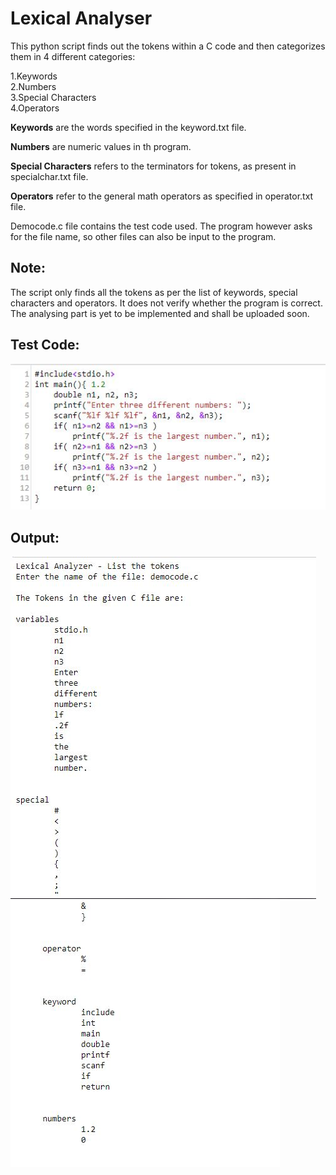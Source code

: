 # Lexical Analyser

This python script finds out the tokens within a C code and then categorizes them in 4 different categories:
 
  1.Keywords  
  2.Numbers  
  3.Special Characters  
  4.Operators  
  
**Keywords** are the words specified in the keyword.txt file.

**Numbers** are numeric values in th program.

**Special Characters** refers to the terminators for tokens, as present in specialchar.txt file.

**Operators** refer to the general math operators as specified in operator.txt file.

Democode.c file contains the test code used. The program however asks for the file name, so other files can also be input to the program.

## Note:
The script only finds all the tokens as per the list of keywords, special characters and operators. It does not verify whether the program is correct. The analysing part is yet to be implemented and shall be uploaded soon.

## Test Code:

![Democode.c file containing C code](demo.JPG)

## Output:

![image 1](output1.JPG)
![image 2](output2.JPG)
